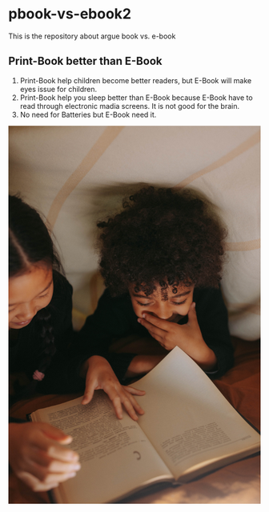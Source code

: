 # pbook-vs-ebook2
This is the repository about argue book vs. e-book

## Print-Book better than E-Book
1. Print-Book help children  become better readers, but E-Book will make eyes issue for children.
2. Print-Book help you sleep better than E-Book because E-Book have to read through electronic madia screens. It is not good for the brain.
3. No need for Batteries but E-Book need it.

![book photo](images/pexels-yaroslav-shuraev-5608541.jpg)